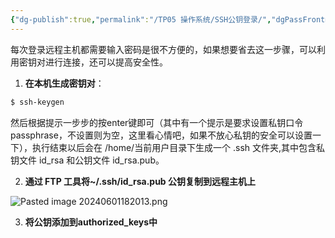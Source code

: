 ```yaml
---
{"dg-publish":true,"permalink":"/TP05 操作系统/SSH公钥登录/","dgPassFrontmatter":true,"created":"2024-06-01T18:04:02.920+08:00","updated":"2024-10-15T17:24:05.905+08:00"}
---
```


每次登录远程主机都需要输入密码是很不方便的，如果想要省去这一步骤，可以利用密钥对进行连接，还可以提高安全性。

1. **在本机生成密钥对**：

```zsh
$ ssh-keygen
```

然后根据提示一步步的按enter键即可（其中有一个提示是要求设置私钥口令passphrase，不设置则为空，这里看心情吧，如果不放心私钥的安全可以设置一下），执行结束以后会在 /home/当前用户目录下生成一个 .ssh 文件夹,其中包含私钥文件 id_rsa 和公钥文件 id_rsa.pub。

2. **通过 FTP 工具将~/.ssh/id_rsa.pub 公钥复制到远程主机上**

![Pasted image 20240601182013.png](/img/user/$/$Sys999%20Attachment/Pasted%20image%2020240601182013.png)

3. **将公钥添加到authorized_keys中**

```zsh

```
